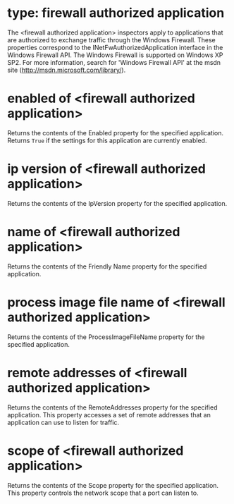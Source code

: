# type: firewall authorized application

The &lt;firewall authorized application&gt; inspectors apply to applications that are authorized to exchange traffic through the Windows Firewall. These properties correspond to the INetFwAuthorizedApplication interface in the Windows Firewall API. The Windows Firewall is supported on Windows XP SP2. For more information, search for &#39;Windows Firewall API&#39; at the msdn site (http://msdn.microsoft.com/library/).

# enabled of &lt;firewall authorized application&gt;

Returns the contents of the Enabled property for the specified application. Returns `True` if the settings for this application are currently enabled.

# ip version of &lt;firewall authorized application&gt;

Returns the contents of the IpVersion property for the specified application.

# name of &lt;firewall authorized application&gt;

Returns the contents of the Friendly Name property for the specified application.

# process image file name of &lt;firewall authorized application&gt;

Returns the contents of the ProcessImageFileName property for the specified application.

# remote addresses of &lt;firewall authorized application&gt;

Returns the contents of the RemoteAddresses property for the specified application. This property accesses a set of remote addresses that an application can use to listen for traffic.

# scope of &lt;firewall authorized application&gt;

Returns the contents of the Scope property for the specified application. This property controls the network scope that a port can listen to.
